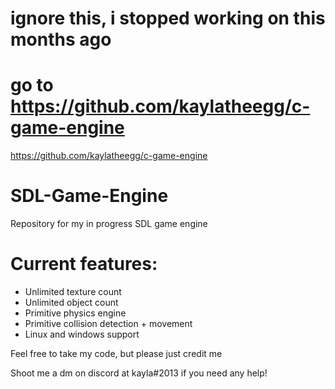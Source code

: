 # ignore this, i stopped working on this months ago

# go to https://github.com/kaylatheegg/c-game-engine

https://github.com/kaylatheegg/c-game-engine


# SDL-Game-Engine

Repository for my in progress SDL game engine

# Current features:
- Unlimited texture count 
- Unlimited object count 
- Primitive physics engine 
- Primitive collision detection + movement 
- Linux and windows support

Feel free to take my code, but please just credit me 

Shoot me a dm on discord at kayla#2013 if you need any help!

